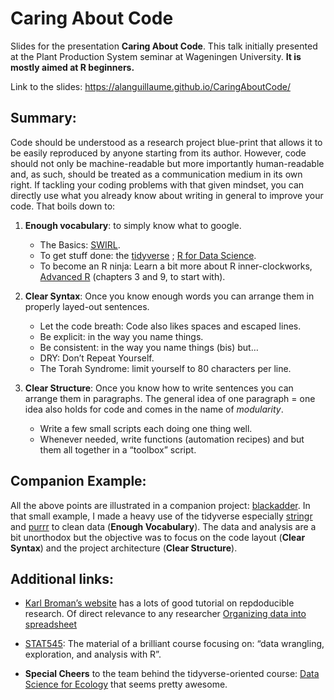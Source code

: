 
<!-- README.md is generated from README.Rmd. Please edit that file -->

# Caring About Code

Slides for the presentation **Caring About Code**. This talk initially
presented at the Plant Production System seminar at Wageningen
University. **It is mostly aimed at R beginners.**

Link to the slides: <https://alanguillaume.github.io/CaringAboutCode/>

## Summary:

Code should be understood as a research project blue-print that allows
it to be easily reproduced by anyone starting from its author. However,
code should not only be machine-readable but more importantly
human-readable and, as such, should be treated as a communication medium
in its own right. If tackling your coding problems with that given
mindset, you can directly use what you already know about writing in
general to improve your code. That boils down to:

1.  **Enough vocabulary**: to simply know what to google.
    
      - The Basics: [SWIRL](https://swirlstats.com/).
      - To get stuff done: the [tidyverse](https://www.tidyverse.org/) ;
        [R for Data Science](https://r4ds.had.co.nz/).
      - To become an R ninja: Learn a bit more about R inner-clockworks,
        [Advanced R](https://adv-r.hadley.nz/) (chapters 3 and 9, to
        start with).

2.  **Clear Syntax**: Once you know enough words you can arrange them in
    properly layed-out sentences.
    
      - Let the code breath: Code also likes spaces and escaped lines.
      - Be explicit: in the way you name things.
      - Be consistent: in the way you name things (bis) but…
      - DRY: Don’t Repeat Yourself.
      - The Torah Syndrome: limit yourself to 80 characters per line.

3.  **Clear Structure**: Once you know how to write sentences you can
    arrange them in paragraphs. The general idea of one paragraph = one
    idea also holds for code and comes in the name of *modularity*.
    
      - Write a few small scripts each doing one thing well.
      - Whenever needed, write functions (automation recipes) and but
        them all together in a “toolbox” script.

## Companion Example:

All the above points are illustrated in a companion project:
[blackadder](https://github.com/ALanguillaume/blackadder). In that small
example, I made a heavy use of the tidyverse especially
[stringr](https://stringr.tidyverse.org/) and
[purrr](https://purrr.tidyverse.org/) to clean data (**Enough
Vocabulary**). The data and analysis are a bit unorthodox but the
objective was to focus on the code layout (**Clear Syntax**) and the
project architecture (**Clear Structure**).

## Additional links:

  - [Karl Broman’s website](https://kbroman.org/tutorials) has a lots of
    good tutorial on repdoducible research. Of direct relevance to any
    researcher [Organizing data into
    spreadsheet](https://kbroman.org/dataorg/)

  - [STAT545](https://stat545.com/): The material of a brilliant course
    focusing on: “data wrangling, exploration, and analysis with R”.

  - **Special Cheers** to the team behind the tidyverse-oriented course:
    [Data Science for Ecology](https://wec.wur.nl/dse/) that seems
    pretty awesome.
